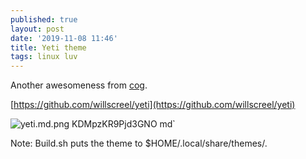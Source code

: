 ```yaml
---
published: true
layout: post
date: '2019-11-08 11:46'
title: Yeti theme
tags: linux luv 
---
```

Another awesomeness from [cog](https://forums.bunsenlabs.org/viewtopic.php?pid=93343#p93343).

[https://github.com/willscreel/yeti](https://github.com/willscreel/yeti)

![yeti.md.png KDMpzKR9Pjd3GNO md](https://i.imgur.com/8otP7JMl.png)̉

Note: Build.sh puts the theme to $HOME/.local/share/themes/.
